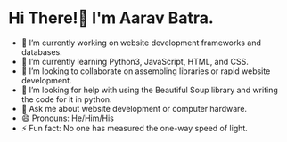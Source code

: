 # Hi There!👋 I'm Aarav Batra.

- 🔭 I’m currently working on website development frameworks and databases.
- 🌱 I’m currently learning Python3, JavaScript, HTML, and CSS.
- 👯 I’m looking to collaborate on assembling libraries or rapid website development.
- 🤔 I’m looking for help with using the Beautiful Soup library and writing the code for it in python.
- 💬 Ask me about website development or computer hardware.
- 😄 Pronouns: He/Him/His
- ⚡ Fun fact: No one has measured the one-way speed of light.
